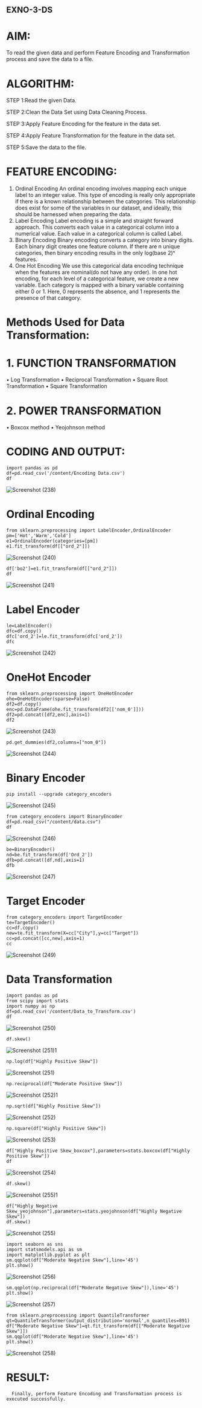## EXNO-3-DS

# AIM:
To read the given data and perform Feature Encoding and Transformation process and save the data to a file.

# ALGORITHM:

STEP 1:Read the given Data.

STEP 2:Clean the Data Set using Data Cleaning Process.

STEP 3:Apply Feature Encoding for the feature in the data set.

STEP 4:Apply Feature Transformation for the feature in the data set.

STEP 5:Save the data to the file.


# FEATURE ENCODING:
1. Ordinal Encoding
An ordinal encoding involves mapping each unique label to an integer value. This type of encoding is really only appropriate if there is a known relationship between the categories. This relationship does exist for some of the variables in our dataset, and ideally, this should be harnessed when preparing the data.
2. Label Encoding
Label encoding is a simple and straight forward approach. This converts each value in a categorical column into a numerical value. Each value in a categorical column is called Label.
3. Binary Encoding
Binary encoding converts a category into binary digits. Each binary digit creates one feature column. If there are n unique categories, then binary encoding results in the only log(base 2)ⁿ features.
4. One Hot Encoding
We use this categorical data encoding technique when the features are nominal(do not have any order). In one hot encoding, for each level of a categorical feature, we create a new variable. Each category is mapped with a binary variable containing either 0 or 1. Here, 0 represents the absence, and 1 represents the presence of that category.

# Methods Used for Data Transformation:
  # 1. FUNCTION TRANSFORMATION
• Log Transformation
• Reciprocal Transformation
• Square Root Transformation
• Square Transformation
  # 2. POWER TRANSFORMATION
• Boxcox method
• Yeojohnson method

# CODING AND OUTPUT:
```
import pandas as pd
df=pd.read_csv('/content/Encoding Data.csv')
df
```
![Screenshot (238)](https://github.com/KayyuruTharani/EXNO-3-DS/assets/142209319/87f25d2d-69d5-4d9e-a5c5-dd6f721940f9)

# Ordinal Encoding
```
from sklearn.preprocessing import LabelEncoder,OrdinalEncoder
pm=['Hot','Warm','Cold']
e1=OrdinalEncoder(categories=[pm])
e1.fit_transform(df[["ord_2"]])
```
![Screenshot (240)](https://github.com/KayyuruTharani/EXNO-3-DS/assets/142209319/5f435e03-f804-475f-9be2-4764dcbd6eba)
```
df['bo2']=e1.fit_transform(df[["ord_2"]])
df
```
![Screenshot (241)](https://github.com/KayyuruTharani/EXNO-3-DS/assets/142209319/e83b0a5d-ca17-47ae-9b71-e0aff02b936c)

# Label Encoder
```
le=LabelEncoder()
dfc=df.copy()
dfc['ord_2']=le.fit_transform(dfc['ord_2'])
dfc
```
![Screenshot (242)](https://github.com/KayyuruTharani/EXNO-3-DS/assets/142209319/1c7e62e6-8ec6-4346-ab6a-53282a95b632)

# OneHot Encoder
```
from sklearn.preprocessing import OneHotEncoder
ohe=OneHotEncoder(sparse=False)
df2=df.copy()
enc=pd.DataFrame(ohe.fit_transform(df2[['nom_0']]))
df2=pd.concat([df2,enc],axis=1)
df2
```
![Screenshot (243)](https://github.com/KayyuruTharani/EXNO-3-DS/assets/142209319/03e78ab5-f4d7-4413-8a2d-251cbca7975e)
```
pd.get_dummies(df2,columns=["nom_0"])
```
![Screenshot (244)](https://github.com/KayyuruTharani/EXNO-3-DS/assets/142209319/3c38a17d-9a23-4804-8626-d3e096bb2a0c)

# Binary Encoder
```
pip install --upgrade category_encoders
```
![Screenshot (245)](https://github.com/KayyuruTharani/EXNO-3-DS/assets/142209319/07c2b35b-7fc3-498a-9ecc-c143976b1617)
```
from category_encoders import BinaryEncoder
df=pd.read_csv("/content/data.csv")
df
```
![Screenshot (246)](https://github.com/KayyuruTharani/EXNO-3-DS/assets/142209319/a996be36-1ba7-498c-80c9-8808efd10052)
```
be=BinaryEncoder()
nd=be.fit_transform(df['Ord_2'])
dfb=pd.concat([df,nd],axis=1)
dfb
```

![Screenshot (247)](https://github.com/KayyuruTharani/EXNO-3-DS/assets/142209319/0267425b-ea85-4aef-9e57-321aabb802dd)

# Target Encoder
```
from category_encoders import TargetEncoder
te=TargetEncoder()
cc=df.copy()
new=te.fit_transform(X=cc["City"],y=cc["Target"])
cc=pd.concat([cc,new],axis=1)
cc
```
![Screenshot (249)](https://github.com/KayyuruTharani/EXNO-3-DS/assets/142209319/53aa39d2-c403-44bf-943b-6ce993fb9bde)

# Data Transformation
```
import pandas as pd
from scipy import stats
import numpy as np
df=pd.read_csv('/content/Data_to_Transform.csv')
df
```

![Screenshot (250)](https://github.com/KayyuruTharani/EXNO-3-DS/assets/142209319/62768fe1-643e-4bbe-83ce-dc1ee033ac6c)
```
df.skew()
```

![Screenshot (251)1](https://github.com/KayyuruTharani/EXNO-3-DS/assets/142209319/34b69dab-0504-46d2-9e7a-39255707a3e6)
```
np.log(df["Highly Positive Skew"])
```

![Screenshot (251)](https://github.com/KayyuruTharani/EXNO-3-DS/assets/142209319/38936349-7f5a-4157-8c80-6e36ef906516)
```
np.reciprocal(df["Moderate Positive Skew"])

```
![Screenshot (252)1](https://github.com/KayyuruTharani/EXNO-3-DS/assets/142209319/6baac91b-29f8-4ac4-967c-e560280c390b)
```
np.sqrt(df["Highly Positive Skew"])
```

![Screenshot (252)](https://github.com/KayyuruTharani/EXNO-3-DS/assets/142209319/4a8cb706-3b61-46a8-bb79-9095e940aede)
```
np.square(df["Highly Positive Skew"])
```

![Screenshot (253)](https://github.com/KayyuruTharani/EXNO-3-DS/assets/142209319/52ef7258-8d29-4042-a241-111841a6a970)
```
df["Highly Positive Skew_boxcox"],parameters=stats.boxcox(df["Highly Positive Skew"])
df
```

![Screenshot (254)](https://github.com/KayyuruTharani/EXNO-3-DS/assets/142209319/5275ad1b-f59f-448a-9e4e-9707907b0c75)
```
df.skew()
```

![Screenshot (255)1](https://github.com/KayyuruTharani/EXNO-3-DS/assets/142209319/eb53c6f3-abb8-4de1-9df8-1809bdc95742)

```
df["Highly Negative Skew_yeojohnson"],parameters=stats.yeojohnson(df["Highly Negative Skew"])
df.skew()
```
![Screenshot (255)](https://github.com/KayyuruTharani/EXNO-3-DS/assets/142209319/f1c84b2c-2908-4142-b39a-ed87f94dc125)

```
import seaborn as sns
import statsmodels.api as sm
import matplotlib.pyplot as plt
sm.qqplot(df["Moderate Negative Skew"],line='45')
plt.show()
```
![Screenshot (256)](https://github.com/KayyuruTharani/EXNO-3-DS/assets/142209319/6b11eaf8-704d-4bec-95a9-3b6dcb3700e0)

```
sm.qqplot(np.reciprocal(df["Moderate Negative Skew"]),line='45')
plt.show()
```
![Screenshot (257)](https://github.com/KayyuruTharani/EXNO-3-DS/assets/142209319/07272b93-90f4-4ef1-896b-8480e06afd6b)

```
from sklearn.preprocessing import QuantileTransformer
qt=QuantileTransformer(output_distribution='normal',n_quantiles=891)
df["Moderate Negative Skew"]=qt.fit_transform(df[["Moderate Negative Skew"]])
sm.qqplot(df["Moderate Negative Skew"],line='45')
plt.show()
```
![Screenshot (258)](https://github.com/KayyuruTharani/EXNO-3-DS/assets/142209319/4f1f94a2-f20c-4bc2-a156-10a7fcfb3388)

      
# RESULT:
      Finally, perform Feature Encoding and Transformation process is executed successfully.
       
